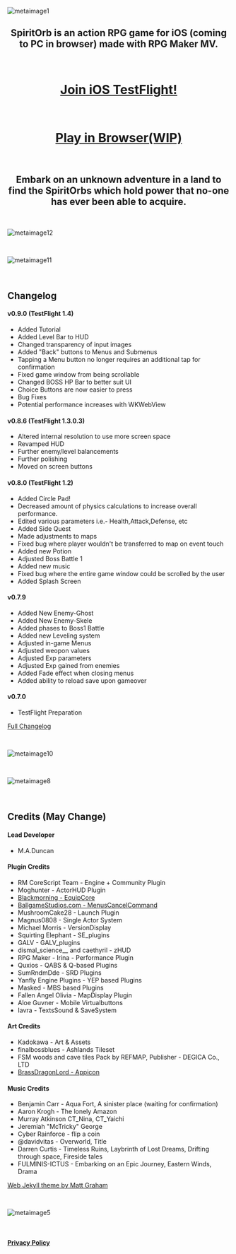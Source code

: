 ![metaimage1](/title.png)

<h2 style="text-align:center">SpiritOrb is an action RPG game for iOS (coming to PC in browser) made with RPG Maker MV.</h2>
<br>
<h1 style="text-align:center"><a href="https://testflight.apple.com/join/b25OmrY6">Join iOS TestFlight!</a></h1>

<br>

<h1 style="text-align:center"><a href="http://play.spiritorbgame.com">Play in Browser(WIP)</a></h1>


<br>

<h2 style="text-align:center">Embark on an unknown adventure in a land to find the SpiritOrbs which hold power that no-one has ever been able to acquire.</h2>

<br>

![metaimage12](/meta_launch.png)

<br>

![metaimage11](/pic1.jpg)

<br>

<h2>Changelog</h2>

<h4>v0.9.0 (TestFlight 1.4)</h4>
<ul>
<li>Added Tutorial</li>
<li>Added Level Bar to HUD</li>
<li>Changed transparency of input images</li>
<li>Added "Back" buttons to Menus and Submenus</li>
<li>Tapping a Menu button no longer requires an additional tap for confirmation</li>
<li>Fixed game window from being scrollable</li>
<li>Changed BOSS HP Bar to better suit UI</li>
<li>Choice Buttons are now easier to press</li>
<li>Bug Fixes</li>
<li>Potential performance increases with WKWebView</li>
</ul>

<h4>v0.8.6 (TestFlight 1.3.0.3)</h4>
<ul>
<li>Altered internal resolution to use more screen space</li>
<li>Revamped HUD</li>
<li>Further enemy/level balancements</li>
<li>Further polishing</li>
<li>Moved on screen buttons </li>
</ul>

<h4>v0.8.0 (TestFlight 1.2)</h4>
<ul>
<li>Added Circle Pad!</li>
<li>Decreased amount of physics calculations to increase overall performance.</li>
<li>Edited various parameters i.e.- Health,Attack,Defense, etc</li>
<li>Added Side Quest</li>
<li>Made adjustments to maps</li>
<li>Fixed bug where player wouldn't be transferred to map on event touch</li>
<li>Added new Potion</li>
<li>Adjusted Boss Battle 1</li>
<li>Added new music</li>
<li>Fixed bug where the entire game window could be scrolled by the user</li>
<li>Added Splash Screen</li>
</ul>

<h4>v0.7.9</h4>
<ul>
<li>Added New Enemy-Ghost</li>
<li>Added New Enemy-Skele</li>
<li>Added phases to Boss1 Battle</li>
<li>Added new Leveling system</li>
<li>Adjusted in-game Menus</li>
<li>Adjusted weopon values</li>
<li>Adjusted Exp parameters</li>
<li>Adjusted Exp gained from enemies</li>
<li>Added Fade effect when closing menus</li>
<li>Added ability to reload save upon gameover</li>
</ul>

<h4>v0.7.0</h4>
<ul>
<li>TestFlight Preparation</li>
</ul>

<a href="https://www.spiritorbgame.com/changelog">Full Changelog</a>

<br>

![metaimage10](/pic3.jpg)

<br>

![metaimage8](/pic4.jpg)


<br>

<h2>Credits (May Change)</h2>

<h4>Lead Developer</h4>
<ul>
<li>M.A.Duncan</li>
</ul>

<h4>Plugin Credits</h4>

<ul>
<li>RM CoreScript Team - Engine + Community Plugin</li>
<li>Moghunter - ActorHUD Plugin</li>
<li><a href="https://bmscripts.weebly.com/">Blackmorning - EquipCore</a></li>
<li><a href="https://ballgamestudios.com/">BallgameStudios.com - MenusCancelCommand</a></li>
<li>MushroomCake28 - Launch Plugin</li>
<li>Magnus0808 - Single Actor System</li>
<li>Michael Morris - VersionDisplay</li>
<li>Squirting Elephant - SE_plugins</li>
<li>GALV - GALV_plugins</li>
<li>dismal_science__ and caethyril - zHUD</li>
<li>RPG Maker - Irina - Performance Plugin</li>
<li>Quxios - QABS & Q-based Plugins</li>
<li>SumRndmDde - SRD Plugins</li>
<li>Yanfly Engine Plugins - YEP based Plugins</li>
<li>Masked - MBS based Plugins</li>
<li>Fallen Angel Olivia - MapDisplay Plugin</li>
<li>Aloe Guvner - Mobile Virtualbuttons</li>
<li>Iavra - TextsSound & SaveSystem</li>
</ul>
<h4>Art Credits</h4>
<ul>
<li>Kadokawa - Art & Assets</li>
<li>finalbossblues - Ashlands Tileset</li>
<li>FSM woods and cave tiles Pack by REFMAP, Publisher - DEGICA Co., LTD</li>
<li><a href="https://www.deviantart.com/brassdragonlord">BrassDragonLord - Appicon</a></li>
</ul>
<h4>Music Credits</h4>
<ul>
<li>Benjamin Carr - Aqua Fort, A sinister place (waiting for confirmation)</li>
<li>Aaron Krogh - The lonely Amazon</li>
<li>Murray Atkinson CT_Nina, CT_Yaichi</li>
<li>Jeremiah "McTricky" George</li>
<li>Cyber Rainforce - flip a coin</li>
<li>@davidvitas - Overworld, Title</li>
<li>Darren Curtis - Timeless Ruins, Laybrinth of Lost Dreams, Drifting through space, Fireside tales</li>
<li>FULMINIS-ICTUS - Embarking on an Epic Journey, Eastern Winds, Drama</li>
</ul>

<a href="https://github.com/mattgraham/midnight/blob/master/LICENCE">Web Jekyll theme by Matt Graham</a>

<br>

![metaimage5](/pic2.jpg)

<br>

<h4 style="text-align:left"><a href="https://www.spiritorbgame.com/privacypolicy">Privacy Policy</a></h4>


<!-- Global site tag (gtag.js) - Google Analytics -->
<script async src="https://www.googletagmanager.com/gtag/js?id=UA-179984693-1"></script>
<script>
  window.dataLayer = window.dataLayer || [];
  function gtag(){dataLayer.push(arguments);}
  gtag('js', new Date());

  gtag('config', 'UA-179984693-1');
</script>
